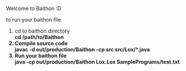 Welcome to Baithon :D

to run your baithon file
1. cd to baithon directory <br>
<b>cd /path/to/Baithon<b>
3. Compile source code <br>
   <b>javac -d out/production/Baithon -cp src src/Lox/*.java<b>
3. Run your baithon file<br>
   <b>java -cp out/production/Baithon Lox.Lox SamplePrograms/test.txt<b>

